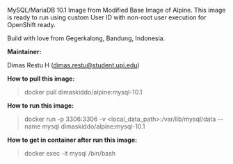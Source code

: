 MySQL/MariaDB 10.1 Image from Modified Base Image of Alpine. This image is ready to run using custom User ID with non-root user execution for OpenShift ready.

Build with love from Gegerkalong, Bandung, Indonesia.

**Maintainer:**

Dimas Restu H (<dimas.restu@student.upi.edu>)

**How to pull this image:**

> docker pull dimaskiddo/alpine:mysql-10.1

**How to run this image:**

> docker run -p 3306:3306 -v <local_data_path>:/var/lib/mysql/data --name mysql dimaskiddo/alpine:mysql-10.1

**How to get in container after run this image:**

> docker exec -it mysql /bin/bash

